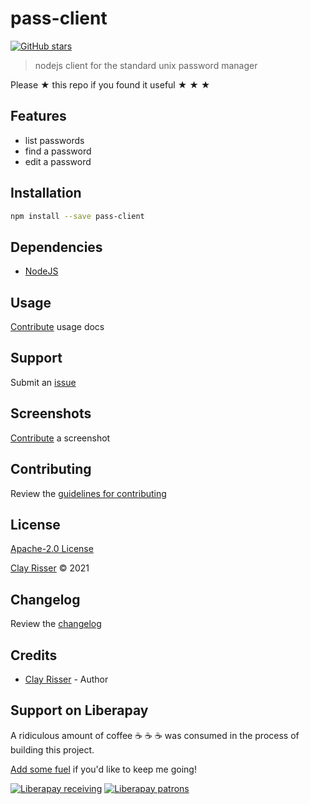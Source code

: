 # pass-client

[![GitHub stars](https://img.shields.io/github/stars/clayrisser/pass-client.svg?style=social&label=Stars)](https://github.com/clayrisser/pass-client)

> nodejs client for the standard unix password manager

Please ★ this repo if you found it useful ★ ★ ★

## Features

- list passwords
- find a password
- edit a password

## Installation

```sh
npm install --save pass-client
```

## Dependencies

- [NodeJS](https://nodejs.org)

## Usage

[Contribute](https://github.com/clayrisser/pass-client/blob/master/CONTRIBUTING.md) usage docs

## Support

Submit an [issue](https://github.com/clayrisser/pass-client/issues/new)

## Screenshots

[Contribute](https://github.com/clayrisser/pass-client/blob/master/CONTRIBUTING.md) a screenshot

## Contributing

Review the [guidelines for contributing](https://github.com/clayrisser/pass-client/blob/master/CONTRIBUTING.md)

## License

[Apache-2.0 License](https://github.com/clayrisser/pass-client/blob/master/LICENSE)

[Clay Risser](https://clayrisser.com) © 2021

## Changelog

Review the [changelog](https://github.com/clayrisser/pass-client/blob/master/CHANGELOG.md)

## Credits

- [Clay Risser](https://clayrisser.com) - Author

## Support on Liberapay

A ridiculous amount of coffee ☕ ☕ ☕ was consumed in the process of building this project.

[Add some fuel](https://liberapay.com/clayrisser/donate) if you'd like to keep me going!

[![Liberapay receiving](https://img.shields.io/liberapay/receives/clayrisser.svg?style=flat-square)](https://liberapay.com/clayrisser/donate)
[![Liberapay patrons](https://img.shields.io/liberapay/patrons/clayrisser.svg?style=flat-square)](https://liberapay.com/clayrisser/donate)
